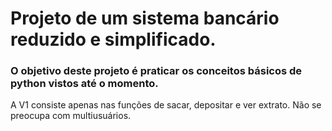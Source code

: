 # Projeto de um sistema bancário reduzido e simplificado.
### O objetivo deste projeto é praticar os conceitos básicos de python vistos até o momento.
A V1 consiste apenas nas funções de sacar, depositar e ver extrato. Não se preocupa com multiusuários.
